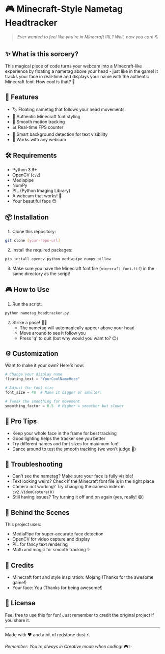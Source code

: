 # 🎮 Minecraft-Style Nametag Headtracker

> *Ever wanted to feel like you're in Minecraft IRL? Well, now you can!* ⛏️

## ✨ What is this sorcery?

This magical piece of code turns your webcam into a Minecraft-like experience by floating a nametag above your head - just like in the game! It tracks your face in real-time and displays your name with the authentic Minecraft font. How cool is that? 🎯

## 🎥 Features

- 🏷️ Floating nametag that follows your head movements
- 🎨 Authentic Minecraft font styling
- 🎯 Smooth motion tracking
- 📊 Real-time FPS counter
- 🌈 Smart background detection for text visibility
- 🎪 Works with any webcam

## 🛠️ Requirements

- Python 3.6+
- OpenCV (`cv2`)
- Mediapipe
- NumPy
- PIL (Python Imaging Library)
- A webcam that works! 📸
- Your beautiful face 😊

## 📦 Installation

1. Clone this repository:
```bash
git clone [your-repo-url]
```

2. Install the required packages:
```bash
pip install opencv-python mediapipe numpy pillow
```

3. Make sure you have the Minecraft font file (`minecraft_font.ttf`) in the same directory as the script!

## 🎮 How to Use

1. Run the script:
```bash
python nametag_headtracker.py
```

2. Strike a pose! 🕺💃
   - The nametag will automagically appear above your head
   - Move around to see it follow you
   - Press 'q' to quit (but why would you want to? 😉)

## ⚙️ Customization

Want to make it your own? Here's how:

```python
# Change your display name
floating_text = "YourCoolNameHere"

# Adjust the font size
font_size = 48  # Make it bigger or smaller!

# Tweak the smoothing for movement
smoothing_factor = 0.5  # Higher = smoother but slower
```

## 🎯 Pro Tips

- Keep your whole face in the frame for best tracking
- Good lighting helps the tracker see you better
- Try different names and font sizes for maximum fun!
- Dance around to test the smooth tracking (we won't judge 🕺)

## 🐛 Troubleshooting

- Can't see the nametag? Make sure your face is fully visible!
- Text looking weird? Check if the Minecraft font file is in the right place
- Camera not working? Try changing the camera index in `cv2.VideoCapture(0)`
- Still having issues? Try turning it off and on again (yes, really! 😄)

## 🎨 Behind the Scenes

This project uses:
- MediaPipe for super-accurate face detection
- OpenCV for video capture and display
- PIL for fancy text rendering
- Math and magic for smooth tracking ✨

## 🎉 Credits

- Minecraft font and style inspiration: Mojang (Thanks for the awesome game!)
- Your face: You (Thanks for being awesome!)

## 📝 License

Feel free to use this for fun! Just remember to credit the original project if you share it.

---

Made with ❤️ and a bit of redstone dust ⚡

*Remember: You're always in Creative mode when coding!* 🎮✨ 
